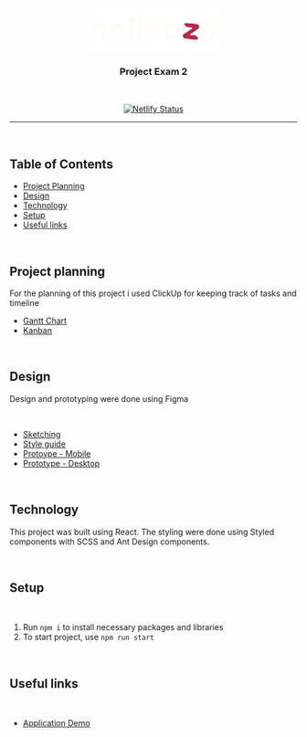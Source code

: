 <div align="center">
    <img src="./public/logo.svg">
    </br>
    <h3>Project Exam 2</h3>
    </br>

[![Netlify Status](https://api.netlify.com/api/v1/badges/7aa6bb8d-3f27-402b-a005-41d87f419603/deploy-status)](https://app.netlify.com/sites/holidazenorway/deploys)

</div>

---

</br>

## Table of Contents

-   [Project Planning](https://github.com/PederZzen/projectexam2/blob/main/README.md#project-planning)
-   [Design](https://github.com/PederZzen/projectexam2/blob/main/README.md#design)
-   [Technology](https://github.com/PederZzen/projectexam2/blob/main/README.md#technology)
-   [Setup](https://github.com/PederZzen/projectexam2/blob/main/README.md#setup)
-   [Useful links](https://github.com/PederZzen/projectexam2/blob/main/README.md#useful-links)

</br>

## Project planning

For the planning of this project i used ClickUp for keeping track of tasks and timeline

-   [Gantt Chart](https://sharing.clickup.com/9004084389/g/h/8cayv55-201/dda0ddeb7f7c7b7)
-   [Kanban](https://sharing.clickup.com/9004084389/b/h/5-90040515181-2/4edaafc678583a0)

</br>

## Design

Design and prototyping were done using Figma

</br>

-   [Sketching](https://www.figma.com/file/LqyHVPs3nJwErvMk8V2VH5/Untitled?type=design&node-id=0%3A1&t=ivBFxbdzLJJqoqit-1)
-   [Style guide](https://www.figma.com/file/LqyHVPs3nJwErvMk8V2VH5/Untitled?type=design&node-id=12%3A1613&t=ivBFxbdzLJJqoqit-1)
-   [Protoype - Mobile](https://www.figma.com/file/LqyHVPs3nJwErvMk8V2VH5/Untitled?type=design&node-id=37%3A1584&t=ivBFxbdzLJJqoqit-1)
-   [Prototype - Desktop](https://www.figma.com/file/LqyHVPs3nJwErvMk8V2VH5/Untitled?type=design&node-id=12%3A1229&t=ivBFxbdzLJJqoqit-1)

<br>

## Technology

This project was built using React. The styling were done using Styled components with SCSS and Ant Design components.

</br>

## Setup

</br>

1. Run `npm i` to install necessary packages and libraries
2. To start project, use `npm run start`

</br>

## Useful links

</br>

-   [Application Demo](https://holidazenorway.netlify.app/)

